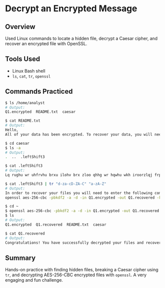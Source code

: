 # Decrypt an Encrypted Message

## Overview
Used Linux commands to locate a hidden file, decrypt a Caesar cipher, and recover an encrypted file with OpenSSL.

## Tools Used
- Linux Bash shell
- `ls`, `cat`, `tr`, `openssl`

## Commands Practiced
```bash
$ ls /home/analyst
# Output:
Q1.encrypted  README.txt  caesar

$ cat README.txt
# Output:
Hello,
All of your data has been encrypted. To recover your data, you will need to solve a cipher. To get started look for a hidden file in the caesar subdirectory.

$ cd caesar
$ ls -a
# Output:
.  ..  .leftShift3

$ cat .leftShift3
# Output:
Lq rughu wr uhfrvhu brxu ilohv brx zloo qhhg wr hqwhu wkh iroorzlqj frppdqg:

$ cat .leftShift3 | tr "d-za-cD-ZA-C" "a-zA-Z"
# Output:
In order to recover your files you will need to enter the following command:
openssl aes-256-cbc -pbkdf2 -a -d -in Q1.encrypted -out Q1.recovered -k ettubrute

$ cd ~
$ openssl aes-256-cbc -pbkdf2 -a -d -in Q1.encrypted -out Q1.recovered -k ettubrute
$ ls
# Output:
Q1.encrypted  Q1.recovered  README.txt  caesar

$ cat Q1.recovered
# Output:
Congratulations! You have successfully decrypted your files and recovered your data.
```

## Summary
Hands-on practice with finding hidden files, breaking a Caesar cipher using `tr`, and decrypting AES-256-CBC encrypted files with `openssl`. A very engaging and fun challenge.

